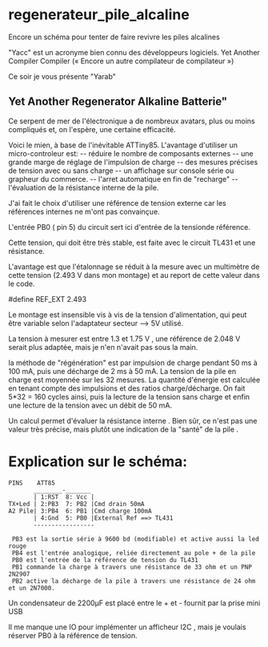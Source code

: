 # regenerateur_pile_alcaline
Encore un schéma pour tenter de faire revivre les piles alcalines


"Yacc" est un acronyme bien connu des développeurs logiciels.
Yet Another Compiler Compiler (« Encore un autre compilateur de compilateur »)

Ce soir je vous présente "Yarab" 

## Yet Another Regenerator Alkaline Batterie"

 Ce serpent de mer de l'électronique a de nombreux avatars, plus ou moins compliqués et, on l'espère, une certaine efficacité.

 Voici le mien, à base de l'inévitable ATTiny85.
 L'avantage d'utiliser un micro-controleur est:
 -- réduire le nombre de  composants externes
 -- une grande marge de réglage de l'impulsion de charge
 -- des mesures précises de tension avec ou sans charge
 -- un affichage sur console série ou grapheur du commerce.
 -- l'arret automatique en fin de "recharge"
 -- l'évaluation de la résistance interne de la pile.




 J'ai fait le choix d'utiliser une référence de tension externe car les références internes ne m'ont pas convainçue.
 
 L'entrée PB0 ( pin 5) du circuit sert ici d'entrée de la tensionde référence. 
 
 Cette tension, qui doit être très stable, est faite avec le circuit TL431 et une résistance.
 
 L'avantage est que l'étalonnage se réduit à la mesure avec un multimètre de cette tension (2.493 V dans mon montage) et au report de     cette valeur dans le code. 
 
 \#define  REF_EXT      2.493
 
 Le montage est insensible vis à vis de la tension d'alimentation, qui peut être variable selon  l'adaptateur secteur --> 5V utilisé.
 
 La tension à mesurer est entre 1.3 et 1.75 V , une référence de 2.048 V serait plus adaptée, mais je n'en n'avait pas sous la main.
 
 la méthode de "régénération" est par impulsion de charge pendant 50 ms à 100 mA, puis une décharge de 2 ms à 50 mA.
 La tension de la pile en charge est moyennée sur les 32 mesures. La quantité d'énergie est calculée en tenant compte des impulsions et   des ratios charge/décharge.
 On fait 5*32 = 160 cycles ainsi, puis la lecture de la tension sans charge et enfin une lecture de la tension avec un débit de 50 mA.

 Un calcul permet d'évaluer la résistance interne . Bien sûr, ce n'est pas une valeur très précise, mais plutôt une indication de la     "santé" de la pile .

#  Explication sur le schéma:

    PINS    ATT85
           ________-_______
           | 1:RST  8: Vcc |
    TX+Led | 2:PB3  7: PB2 |Cmd drain 50mA
    A2 Pile| 3:PB4  6: PB1 |Cmd charge 100mA
           | 4:Gnd  5: PB0 |External Ref ==> TL431
           ----------------- 
```
 PB3 est la sortie série à 9600 bd (modifiable) et active aussi la led rouge 
 PB4 est l'entrée analogique, reliée directement au pole + de la pile
 PB0 est l'entrée de la référence de tension du TL431
 PB1 commande la charge à travers une résistance de 33 ohm et un PNP 2N2907
 PB2 active la décharge de la pile à travers une résistance de 24 ohm et un 2N7000.
 ```
 Un condensateur de 2200µF est placé entre le + et - fournit par la prise mini USB 

 Il me manque une IO pour implémenter un afficheur I2C , mais je voulais réserver PB0 à la référence de tension.
 


